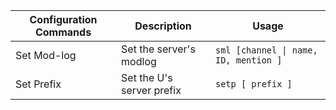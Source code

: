 | Configuration Commands | Description | Usage |
| --- | --- | --- |
| Set Mod-log | Set the server's modlog | ```sml [channel \| name, ID, mention ]``` |
| Set Prefix | Set the U's server prefix | ```setp [ prefix ]``` |